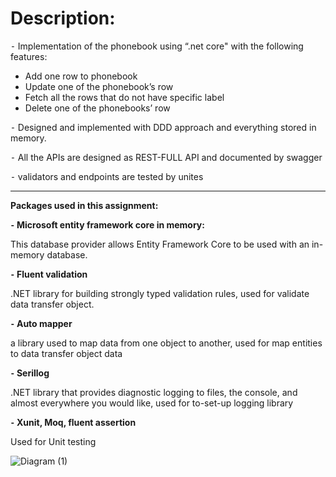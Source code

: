 # Description:

⁃	Implementation of the phonebook using “.net core" with the following features:

  -	 Add one row to phonebook
  -	Update one of the phonebook’s row
  -	Fetch all the rows that do not have specific label
  -	Delete one of the phonebooks’ row 

⁃	Designed and implemented   with DDD approach and everything stored in memory.

⁃	All the APIs are designed as REST-FULL API and documented by swagger

⁃	 validators and endpoints are tested by unites
<hr />

**Packages used in this assignment:**

**⁃	Microsoft entity framework core in memory:**

This database provider allows Entity Framework Core to be used with an in-memory database.


**⁃	Fluent validation**

  .NET library for building strongly typed validation rules, used for validate data transfer object.

**⁃	Auto mapper**

a library used to map data from one object to another, used for map entities to data transfer object data

**⁃	Serillog**

 .NET library that provides diagnostic logging to files, the console, and almost everywhere you would like, used for to-set-up logging library 

**⁃	Xunit, Moq, fluent assertion**

Used for Unit testing

![Diagram (1)](https://user-images.githubusercontent.com/65525153/198312827-6a2f2523-c137-4577-8ec5-b4ca87585aa7.png)


